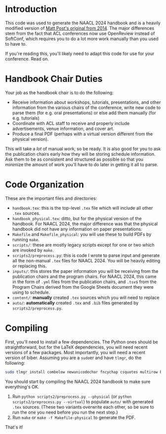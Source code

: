 # Introduction
This code was used to generate the NAACL 2024 handbook and is a heavily modified
version of [Matt Post's original from 2014](https://github.com/naacl-org/naacl-handbook).
The major differences stem from the fact that ACL conferences now use OpenReview 
instead of SoftConf, which requires you to do a lot more work manually than you used to have to.

If you're reading this, you'll likely need to adapt this code for use for your conference.
Read on.

# Handbook Chair Duties

Your job as the handbook chair is to do the following:

* Receive information about workshops, tutorials, presentations, and other information 
  from the various chairs of the conference, write new code to parse them (for e.g. oral
  presentations) or else add them manually (for e.g. tutorials)
* Coordinate with ACL staff to receive and properly include advertisements, venue information,
  and cover art.
* Produce a final PDF (perhaps with a virtual version different from the physical version).

This will take a *lot* of manual work, so be ready. It is also good for you to ask the publication
chairs early how they will be storing schedule information. Ask them to be as consistent and structured
as possible so that you minimize the amount of work you'll have to do later in getting it all to parse.

# Code Organization
These are the important files and directories:

* `handbook.tex`: this is the top-level `.tex` file which will include all other `.tex` sources.
* `handbook_physical.tex`: ditto, but for the physical version of the handbook. For NAACL 2024, the major
  difference was that the physical handbook did not have any information on paper presentations.
* `Makefile` and `Makefile_physical`: you will use these to build PDFs by running `make`.
* `scripts/`: these are mostly legacy scripts except for one or two which are invoked by `make`.
* `scripts2/preprocess.py`: this is code I wrote to parse input and generate all the non-manual `.tex`
  files for NAACL 2024. You will be heavily editing or replacing this.
* `inputs/`: this stores the paper information you will be receiving from the publication chairs and the
  program chairs. For NAACL 2024, this came in the form of `.yml` files from the publication chairs,
  and `.tsv`s from the Program Chairs derived from the Google Sheets document they were using to schedule.
* `content/`: **manually** created `.tex` sources which you will need to replace
* `auto/`: **automatically** created `.tex` and `.bib` files generated by `scripts2/preprocess.py`.

# Compiling
First, you'll need to install a few dependencies. The Python ones should be straightforward, but for the
LaTeX dependencies, you will need recent versions of a few packages. Most importantly, you will need
a recent version of biber. Assuming you are a `sudo`er and have `tlmgr`, do the following:

```bash
sudo tlmgr install combelow newunicodechar fncychap csquotes multirow biblatex biber pstricks marginnote enumitem t5enc kotex amsfonts makecell
```

You should start by compiling the NAACL 2024 handbook to make sure everything's OK. 

1. Run `python scripts2/preprocess.py --physical` (or `python scripts2/preprocess.py --virtual`) to
   populate `auto/` with generated `.tex` sources. (These two variants overwrite each other, so be sure
   to run the one you need before you run the next step.)
2. Run `make` or `make -f Makefile-physical` to generate the PDF.

That's it!